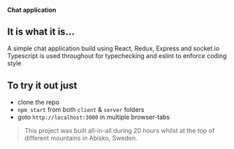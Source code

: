 #### Chat application

## It is what it is...

A simple chat application build using React, Redux, Express and socket.io
Typescript is used throughout for typechecking and eslint to enforce coding style

## To try it out just
  * clone the repo
  * `npm start` from both `client` & `server` folders
  * goto `http://localhost:3000` in multiple browser-tabs

> This project was built all-in-all during 20 hours whilst at the top of different mountains in Abisko, Sweden.